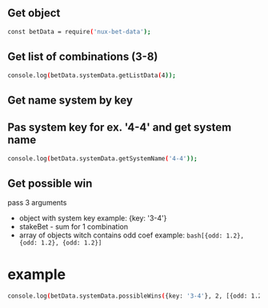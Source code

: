 ## Get object
```bash
const betData = require('nux-bet-data');
```

## Get list of combinations (3-8)
```bash
console.log(betData.systemData.getListData(4));
```

## Get name system by key
## Pas system key for ex. '4-4' and get system name
```bash
console.log(betData.systemData.getSystemName('4-4'));
```

## Get possible win
pass 3 arguments
- object with system key example: {key: '3-4'}
- stakeBet - sum for 1 combination
- array of objects witch contains odd coef example: ```bash[{odd: 1.2}, {odd: 1.2}, {odd: 1.2}]```
# example
```bash
console.log(betData.systemData.possibleWins({key: '3-4'}, 2, [{odd: 1.2}, {odd: 3}, {odd: 1.7}]));
```
